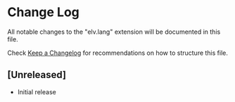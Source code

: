 # Change Log

All notable changes to the "elv.lang" extension will be documented in this file.

Check [Keep a Changelog](http://keepachangelog.com/) for recommendations on how to structure this file.

## [Unreleased]

- Initial release